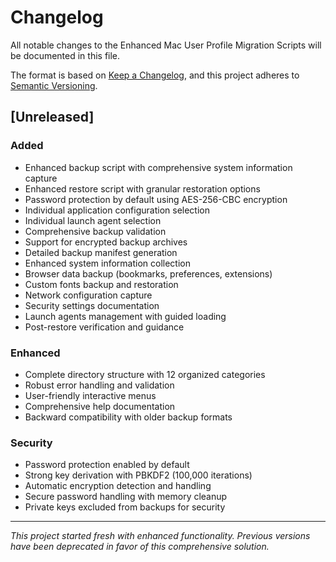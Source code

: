 # Changelog

All notable changes to the Enhanced Mac User Profile Migration Scripts will be documented in this file.

The format is based on [Keep a Changelog](https://keepachangelog.com/en/1.0.0/),
and this project adheres to [Semantic Versioning](https://semver.org/spec/v2.0.0.html).

## [Unreleased]

### Added
- Enhanced backup script with comprehensive system information capture
- Enhanced restore script with granular restoration options
- Password protection by default using AES-256-CBC encryption
- Individual application configuration selection
- Individual launch agent selection
- Comprehensive backup validation
- Support for encrypted backup archives
- Detailed backup manifest generation
- Enhanced system information collection
- Browser data backup (bookmarks, preferences, extensions)
- Custom fonts backup and restoration
- Network configuration capture
- Security settings documentation
- Launch agents management with guided loading
- Post-restore verification and guidance

### Enhanced
- Complete directory structure with 12 organized categories
- Robust error handling and validation
- User-friendly interactive menus
- Comprehensive help documentation
- Backward compatibility with older backup formats

### Security
- Password protection enabled by default
- Strong key derivation with PBKDF2 (100,000 iterations)
- Automatic encryption detection and handling
- Secure password handling with memory cleanup
- Private keys excluded from backups for security

---

*This project started fresh with enhanced functionality. Previous versions have been deprecated in favor of this comprehensive solution.*
